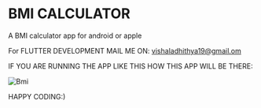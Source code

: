 # BMI CALCULATOR

A BMI calculator app for android or apple

For FLUTTER DEVELOPMENT MAIL ME ON:
            vishaladhithya19@gmail.om


IF YOU ARE RUNNING THE APP LIKE THIS HOW THIS APP WILL BE THERE:
            

![Bmi](https://user-images.githubusercontent.com/58595594/88773181-6f90fe80-d19f-11ea-8121-32ab643987b6.gif)




HAPPY CODING:)
